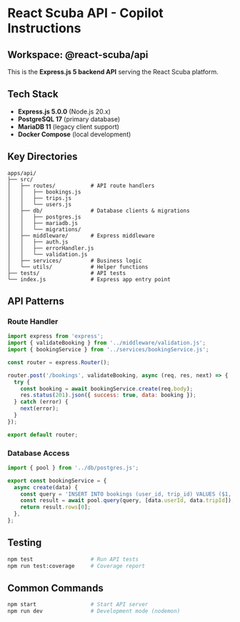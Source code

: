 # React Scuba API - Copilot Instructions

## Workspace: @react-scuba/api

This is the **Express.js 5 backend API** serving the React Scuba platform.

## Tech Stack
- **Express.js 5.0.0** (Node.js 20.x)
- **PostgreSQL 17** (primary database)
- **MariaDB 11** (legacy client support)
- **Docker Compose** (local development)

## Key Directories
```
apps/api/
├── src/
│   ├── routes/           # API route handlers
│   │   ├── bookings.js
│   │   ├── trips.js
│   │   └── users.js
│   ├── db/               # Database clients & migrations
│   │   ├── postgres.js
│   │   ├── mariadb.js
│   │   └── migrations/
│   ├── middleware/       # Express middleware
│   │   ├── auth.js
│   │   ├── errorHandler.js
│   │   └── validation.js
│   ├── services/         # Business logic
│   └── utils/            # Helper functions
├── tests/                # API tests
└── index.js              # Express app entry point
```

## API Patterns

### Route Handler
```javascript
import express from 'express';
import { validateBooking } from '../middleware/validation.js';
import { bookingService } from '../services/bookingService.js';

const router = express.Router();

router.post('/bookings', validateBooking, async (req, res, next) => {
  try {
    const booking = await bookingService.create(req.body);
    res.status(201).json({ success: true, data: booking });
  } catch (error) {
    next(error);
  }
});

export default router;
```

### Database Access
```javascript
import { pool } from '../db/postgres.js';

export const bookingService = {
  async create(data) {
    const query = 'INSERT INTO bookings (user_id, trip_id) VALUES ($1, $2) RETURNING *';
    const result = await pool.query(query, [data.userId, data.tripId]);
    return result.rows[0];
  },
};
```

## Testing
```bash
npm test                  # Run API tests
npm run test:coverage     # Coverage report
```

## Common Commands
```bash
npm start                 # Start API server
npm run dev               # Development mode (nodemon)
```
